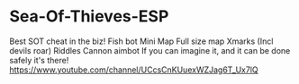 # Sea-Of-Thieves-ESP
Best SOT cheat in the biz!
Fish bot
Mini Map
Full size map
Xmarks (Incl devils roar)
Riddles
Cannon aimbot
If you can imagine it, and it can be done safely it's there!
https://www.youtube.com/channel/UCcsCnKUuexWZJag6T_Ux7lQ
